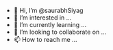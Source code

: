- 👋 Hi, I’m @saurabhSiyag
- 👀 I’m interested in ...
- 🌱 I’m currently learning ...
- 💞️ I’m looking to collaborate on ...
- 📫 How to reach me ...

<!---
saurabhSiyag/saurabhSiyag is a ✨ special ✨ repository because its `README.md` (this file) appears on your GitHub profile.
You can click the Preview link to take a look at your changes.
--->
